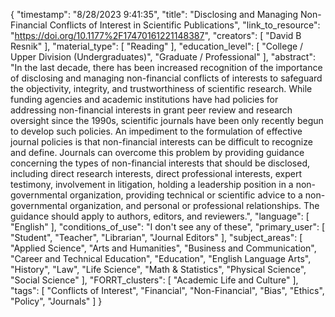 {
    "timestamp": "8/28/2023 9:41:35",
    "title": "Disclosing and Managing Non-Financial Conflicts of Interest in Scientific Publications",
    "link_to_resource": "https://doi.org/10.1177%2F17470161221148387",
    "creators": [
        "David B Resnik"
    ],
    "material_type": [
        "Reading"
    ],
    "education_level": [
        "College / Upper Division (Undergraduates)",
        "Graduate / Professional"
    ],
    "abstract": "In the last decade, there has been increased recognition of the importance of disclosing and managing non-financial conflicts of interests to safeguard the objectivity, integrity, and trustworthiness of scientific research. While funding agencies and academic institutions have had policies for addressing non-financial interests in grant peer review and research oversight since the 1990s, scientific journals have been only recently begun to develop such policies. An impediment to the formulation of effective journal policies is that non-financial interests can be difficult to recognize and define. Journals can overcome this problem by providing guidance concerning the types of non-financial interests that should be disclosed, including direct research interests, direct professional interests, expert testimony, involvement in litigation, holding a leadership position in a non-governmental organization, providing technical or scientific advice to a non-governmental organization, and personal or professional relationships. The guidance should apply to authors, editors, and reviewers.",
    "language": [
        "English"
    ],
    "conditions_of_use": "I don't see any of these",
    "primary_user": [
        "Student",
        "Teacher",
        "Librarian",
        "Journal Editors"
    ],
    "subject_areas": [
        "Applied Science",
        "Arts and Humanities",
        "Business and Communication",
        "Career and Technical Education",
        "Education",
        "English Language Arts",
        "History",
        "Law",
        "Life Science",
        "Math & Statistics",
        "Physical Science",
        "Social Science"
    ],
    "FORRT_clusters": [
        "Academic Life and Culture"
    ],
    "tags": [
        "Conflicts of Interest",
        "Financial",
        "Non-Financial",
        "Bias",
        "Ethics",
        "Policy",
        "Journals"
    ]
}